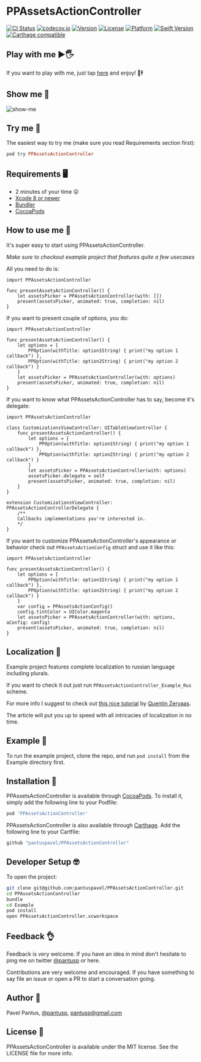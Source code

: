 # PPAssetsActionController

[![CI Status](http://img.shields.io/travis/pantuspavel/PPAssetsActionController.svg?style=flat)](https://travis-ci.org/pantuspavel/PPAssetsActionController)
[![codecov.io](https://codecov.io/gh/pantuspavel/PPAssetsActionController/branch/master/graphs/badge.svg)](https://codecov.io/gh/pantuspavel/PPAssetsActionController/branch/master)
[![Version](https://img.shields.io/cocoapods/v/PPAssetsActionController.svg?style=flat)](http://cocoapods.org/pods/PPAssetsActionController)
[![License](https://img.shields.io/cocoapods/l/PPAssetsActionController.svg?style=flat)](http://cocoapods.org/pods/PPAssetsActionController)
[![Platform](https://img.shields.io/cocoapods/p/PPAssetsActionController.svg?style=flat)](http://cocoapods.org/pods/PPAssetsActionController)
[![Swift Version](https://img.shields.io/badge/Swift-3.0-F16D39.svg?style=flat)](https://developer.apple.com/swift)
[![Carthage compatible](https://img.shields.io/badge/Carthage-compatible-4BC51D.svg?style=flat)](https://github.com/Carthage/Carthage)

## Play with me ▶️🖐
If you want to play with me, just tap [here](https://appetize.io/app/r69q5w448qx8x3mryqc3d471zm?device=iphone6s&scale=75&orientation=portrait&osVersion=10.0) and enjoy! 🎩🕴


## Show me 🎪

![show-me](https://raw.githubusercontent.com/pantuspavel/PPAssetsActionController/master/Media/PPAssetsActionController.gif)

## Try me 📲
The easiest way to try me (make sure you read Requirements section first):
```ruby
pod try PPAssetsActionController
```

## Requirements 🖥

- 2 minutes of your time 😲
- [Xcode 8 or newer](https://developer.apple.com/download/)
- [Bundler](http://bundler.io/)
- [CocoaPods](http://cocoapods.org/)


## How to use me 🔩

It's super easy to start using PPAssetsActionController.

*Make sure to checkout example project that features quite a few usecases*

All you need to do is:
```
import PPAssetsActionController

func presentAssetsActionController() {
    let assetsPicker = PPAssetsActionController(with: [])
    present(assetsPicker, animated: true, completion: nil)
}
```


If you want to present couple of options, you do:
```
import PPAssetsActionController

func presentAssetsActionController() {
    let options = [
        PPOption(withTitle: option1String) { print("my option 1 callback") },
        PPOption(withTitle: option2String) { print("my option 2 callback") }
    ]
    let assetsPicker = PPAssetsActionController(with: options)
    present(assetsPicker, animated: true, completion: nil)
}
```


If you want to know what PPAssetsActionController has to say, become it's delegate:
```
import PPAssetsActionController

class CustomizationsViewController: UITableViewController {
    func presentAssetsActionController() {
        let options = [
            PPOption(withTitle: option1String) { print("my option 1 callback") },
            PPOption(withTitle: option2String) { print("my option 2 callback") }
        ]
        let assetsPicker = PPAssetsActionController(with: options)
        assetsPicker.delegate = self
        present(assetsPicker, animated: true, completion: nil)
    }
}

extension CustomizationsViewController: PPAssetsActionControllerDelegate {
    /**
    Callbacks implementations you're interested in.
    */
}

```


If you want to customize PPAssetsActionController's appearance or behavior check out `PPAssetsActionConfig` struct and use it like this:
```
import PPAssetsActionController

func presentAssetsActionController() {
    let options = [
        PPOption(withTitle: option1String) { print("my option 1 callback") },
        PPOption(withTitle: option2String) { print("my option 2 callback") }
    ]
    var config = PPAssetsActionConfig()
    config.tintColor = UIColor.magenta
    let assetsPicker = PPAssetsActionController(with: options, aConfig: config)
    present(assetsPicker, animated: true, completion: nil)
}
```


## Localization 💪

Example project features complete localization to russian language including plurals.

If you want to check it out just run `PPAssetsActionController_Example_Rus` scheme.

For more info I suggest to check out [this nice tutorial](http://crunchybagel.com/localizing-plurals-in-ios-development/) by [Quentin Zervaas](https://github.com/HendX).

The article will put you up to speed with all intricacies of localization in no time.


## Example 🚀

To run the example project, clone the repo, and run `pod install` from the Example directory first.

## Installation 🤖

PPAssetsActionController is available through [CocoaPods](http://cocoapods.org). To install
it, simply add the following line to your Podfile:

```ruby
pod 'PPAssetsActionController'
```

PPAssetsActionController is also available through [Carthage](https://github.com/Carthage/Carthage).
Add the following line to your Cartfile:

```ruby
github "pantuspavel/PPAssetsActionController"
```

## Developer Setup 🤓

To open the project:
```bash
git clone git@github.com:pantuspavel/PPAssetsActionController.git
cd PPAssetsActionController
bundle
cd Example
pod install
open PPAssetsActionController.xcworkspace
```

## Feedback 👌

Feedback is very welcome. If you have an idea in mind don't hesitate to ping me on twitter [@pantusp](https://twitter.com/pantusp) or here.

Contributions are very welcome and encouraged. If you have something to say file an issue or open a PR to start a conversation going.

## Author 👋

Pavel Pantus, [@pantusp](https://twitter.com/pantusp), pantusp@gmail.com

## License 📖

PPAssetsActionController is available under the MIT license. See the LICENSE file for more info.
